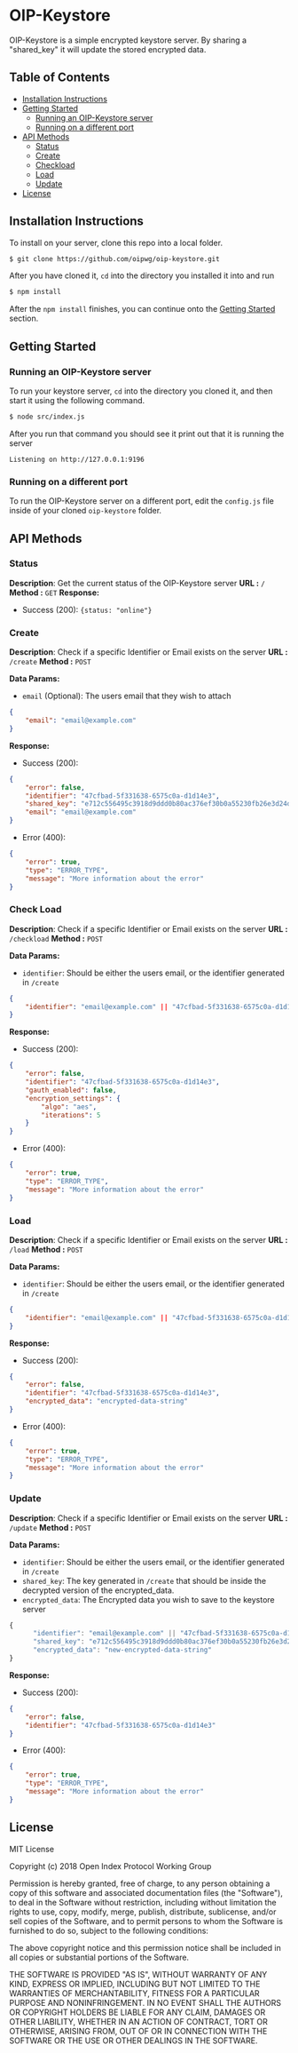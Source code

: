 # OIP-Keystore

OIP-Keystore is a simple encrypted keystore server. By sharing a "shared_key" it will update the stored encrypted data.

## Table of Contents

- [Installation Instructions](https://github.com/oipwg/oip-keystore#installation-instructions)
- [Getting Started](https://github.com/oipwg/oip-keystore#getting-started)
  - [Running an OIP-Keystore server](https://github.com/oipwg/oip-keystore#running-an-oip-keystore-server)
  - [Running on a different port](https://github.com/oipwg/oip-keystore#running-on-a-different-port)
- [API Methods](https://github.com/oipwg/oip-keystore#api-methods)
  - [Status](https://github.com/oipwg/oip-keystore#status)
  - [Create](https://github.com/oipwg/oip-keystore#create)
  - [Checkload](https://github.com/oipwg/oip-keystore#check-load)
  - [Load](https://github.com/oipwg/oip-keystore#load)
  - [Update](https://github.com/oipwg/oip-keystore#update)
- [License](https://github.com/oipwg/oip-keystore#license)

## Installation Instructions

To install on your server, clone this repo into a local folder.

```bash
$ git clone https://github.com/oipwg/oip-keystore.git
```

After you have cloned it, `cd` into the directory you installed it into and run

```bash
$ npm install
```

After the `npm install` finishes, you can continue onto the [Getting Started]() section.

## Getting Started

### Running an OIP-Keystore server

To run your keystore server, `cd` into the directory you cloned it, and then start it using the following command.

```bash
$ node src/index.js
```

After you run that command you should see it print out that it is running the server

```
Listening on http://127.0.0.1:9196
```

### Running on a different port

To run the OIP-Keystore server on a different port, edit the `config.js` file inside of your cloned `oip-keystore` folder.

## API Methods

### Status

**Description**: Get the current status of the OIP-Keystore server
**URL :** `/`
**Method :** `GET`
**Response:**

 - Success (200):  `{status: "online"}`

### Create

**Description**: Check if a specific Identifier or Email exists on the server
**URL :** `/create`
**Method :** `POST`

**Data Params:** 

- `email` (Optional): The users email that they wish to attach 

```json
{ 
    "email": "email@example.com"
}
```

**Response:**

- Success (200):  

```json
{
    "error": false,
    "identifier": "47cfbad-5f331638-6575c0a-d1d14e3",
    "shared_key": "e712c556495c3918d9ddd0b80ac376ef30b0a55230fb26e3d24d8ef73d2604f712baeb8b4bb2f6e3dd14821c47cd3076",
    "email": "email@example.com"
}
```

- Error (400):

```json
{
	"error": true,
	"type": "ERROR_TYPE",
	"message": "More information about the error"
}
```

### Check Load

**Description**: Check if a specific Identifier or Email exists on the server
**URL :** `/checkload`
**Method :** `POST`

**Data Params:** 

- `identifier`: Should be either the users email, or the identifier generated in `/create`

```json
{ 
    "identifier": "email@example.com" || "47cfbad-5f331638-6575c0a-d1d14e3"
}
```

**Response:**

- Success (200):  

```json
{
	"error": false,
	"identifier": "47cfbad-5f331638-6575c0a-d1d14e3",
	"gauth_enabled": false,
	"encryption_settings": {
		"algo": "aes",
		"iterations": 5
	}
}
```

- Error (400):

```json
{
	"error": true,
	"type": "ERROR_TYPE",
	"message": "More information about the error"
}
```

### Load

**Description**: Check if a specific Identifier or Email exists on the server
**URL :** `/load`
**Method :** `POST`

**Data Params:** 

- `identifier`: Should be either the users email, or the identifier generated in `/create`

```json
{ 
    "identifier": "email@example.com" || "47cfbad-5f331638-6575c0a-d1d14e3"
}
```

**Response:**

- Success (200):  

```json
{
	"error": false,
	"identifier": "47cfbad-5f331638-6575c0a-d1d14e3",
	"encrypted_data": "encrypted-data-string"
}
  ```

- Error (400):

```json
{
	"error": true,
	"type": "ERROR_TYPE",
	"message": "More information about the error"
}
```

### Update

**Description**: Check if a specific Identifier or Email exists on the server
**URL :** `/update`
**Method :** `POST`

**Data Params:** 

- `identifier`: Should be either the users email, or the identifier generated in `/create`
- `shared_key`: The key generated in `/create` that should be inside the decrypted version of the encrypted_data.
- `encrypted_data`: The Encrypted data you wish to save to the keystore server

```javascript
{ 
	  "identifier": "email@example.com" || "47cfbad-5f331638-6575c0a-d1d14e3",
	  "shared_key": "e712c556495c3918d9ddd0b80ac376ef30b0a55230fb26e3d24d8ef73d2604f712baeb8b4bb2f6e3dd14821c47cd3076",
	  "encrypted_data": "new-encrypted-data-string"
}
```

**Response:**

- Success (200):  

```json
{
	"error": false,
	"identifier": "47cfbad-5f331638-6575c0a-d1d14e3"
}
```

- Error (400):

```json
{
	"error": true,
	"type": "ERROR_TYPE",
	"message": "More information about the error"
}
```

## License
MIT License

Copyright (c) 2018 Open Index Protocol Working Group

Permission is hereby granted, free of charge, to any person obtaining a copy
of this software and associated documentation files (the "Software"), to deal
in the Software without restriction, including without limitation the rights
to use, copy, modify, merge, publish, distribute, sublicense, and/or sell
copies of the Software, and to permit persons to whom the Software is
furnished to do so, subject to the following conditions:

The above copyright notice and this permission notice shall be included in all
copies or substantial portions of the Software.

THE SOFTWARE IS PROVIDED "AS IS", WITHOUT WARRANTY OF ANY KIND, EXPRESS OR
IMPLIED, INCLUDING BUT NOT LIMITED TO THE WARRANTIES OF MERCHANTABILITY,
FITNESS FOR A PARTICULAR PURPOSE AND NONINFRINGEMENT. IN NO EVENT SHALL THE
AUTHORS OR COPYRIGHT HOLDERS BE LIABLE FOR ANY CLAIM, DAMAGES OR OTHER
LIABILITY, WHETHER IN AN ACTION OF CONTRACT, TORT OR OTHERWISE, ARISING FROM,
OUT OF OR IN CONNECTION WITH THE SOFTWARE OR THE USE OR OTHER DEALINGS IN THE
SOFTWARE.